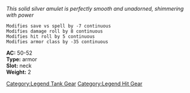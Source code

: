 *This solid silver amulet is perfectly smooth and unadorned, shimmering
with power*

`Modifies save vs spell by -7 continuous`  
`Modifies damage roll by 8 continuous`  
`Modifies hit roll by 5 continuous`  
`Modifies armor class by -35 continuous`

**AC:** 50-52  
**Type:** armor  
**Slot:** neck  
**Weight:** 2  

[Category:Legend Tank Gear](Category:Legend_Tank_Gear "wikilink")
[Category:Legend Hit Gear](Category:Legend_Hit_Gear "wikilink")
